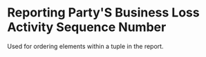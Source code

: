 # Reporting Party'S Business Loss Activity Sequence Number
Used for ordering elements within a tuple in the report.